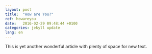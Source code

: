 ```yaml
---
layout: post
title:  "How are You?"
ref: howareyou
date:   2016-02-29 09:48:44 +0100
categories: jekyll update
lang: en
---
```

This is yet another wonderful article with plenty of space for new text.